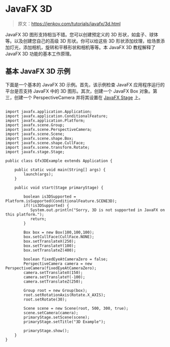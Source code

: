 # JavaFX 3D

> 原文：<https://jenkov.com/tutorials/javafx/3d.html>

JavaFX 3D 图形支持相当不错。您可以创建预定义的 3D 形状，如盒子、球体等。以及创建您自己的高级 3D 形状。你可以给这些 3D 形状添加纹理，给场景添加灯光，添加相机，旋转和平移形状和相机等等。本 JavaFX 3D 教程解释了 JavaFX 3D 功能的基本工作原理。

## 基本 JavaFX 3D 示例

下面是一个基本的 JavaFX 3D 示例。首先，该示例检查 JavaFX 应用程序运行的平台是否支持 JavaFX 中的 3D 图形。其次，创建一个 JavaFX Box 对象。第三，创建一个 PerspectiveCamera 并将其设置在 [JavaFX Stage](stage.html) 上。

```

import javafx.application.Application;
import javafx.application.ConditionalFeature;
import javafx.application.Platform;
import javafx.scene.Group;
import javafx.scene.PerspectiveCamera;
import javafx.scene.Scene;
import javafx.scene.shape.Box;
import javafx.scene.shape.CullFace;
import javafx.scene.transform.Rotate;
import javafx.stage.Stage;

public class Gfx3DExample extends Application {

    public static void main(String[] args) {
        launch(args);
    }

    public void start(Stage primaryStage) {

        boolean is3DSupported = Platform.isSupported(ConditionalFeature.SCENE3D);
        if(!is3DSupported) {
           System.out.println("Sorry, 3D is not supported in JavaFX on this platform.");
           return;
        }

        Box box = new Box(100,100,100);
        box.setCullFace(CullFace.NONE);
        box.setTranslateX(250);
        box.setTranslateY(100);
        box.setTranslateZ(400);

        boolean fixedEyeAtCameraZero = false;
        PerspectiveCamera camera = new PerspectiveCamera(fixedEyeAtCameraZero);
        camera.setTranslateX(150);
        camera.setTranslateY(-100);
        camera.setTranslateZ(250);

        Group root = new Group(box);
        root.setRotationAxis(Rotate.X_AXIS);
        root.setRotate(30);

        Scene scene = new Scene(root, 500, 300, true);
        scene.setCamera(camera);
        primaryStage.setScene(scene);
        primaryStage.setTitle("3D Example");

        primaryStage.show();
    }
}

```